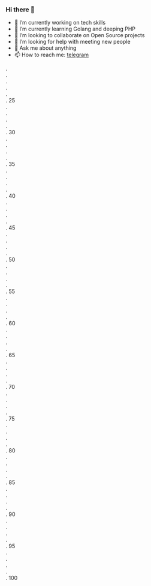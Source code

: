 ### Hi there 👋

<!--
**ohDaddyPlease/ohDaddyPlease** is a ✨ _special_ ✨ repository because its `README.md` (this file) appears on your GitHub profile.
Here are some ideas to get you started:
-->

- 🔭 I’m currently working on tech skills
- 🌱 I’m currently learning Golang and deeping PHP
- 👯 I’m looking to collaborate on Open Source projects
- 🤔 I’m looking for help with meeting new people
- 💬 Ask me about anything
- 📫 How to reach me: [telegram](https://t.me/sergiusnovikov)
<!--
- 😄 Pronouns: ...
- ⚡ Fun fact: ...

Проверим, насколько длинным может быть ридми
-->
.  
.  
.  
.  
.  
. 25  
.  
.  
.  
.  
. 30  
.  
.  
.  
.  
. 35  
.  
.  
.  
.  
. 40  
.  
.  
.  
.  
. 45  
.  
.  
.   
.  
. 50  
.  
.  
.   
.  
. 55  
.  
.  
.  
.   
. 60   
.  
.  
.  
.   
. 65  
.   
.  
.  
.   
. 70  
.  
.  
.  
.   
. 75  
.   
.  
.  
.   
. 80  
.    
.   
.   
.  
. 85  
.  
.  
.   
.  
. 90  
.  
.  
.   
.  
. 95  
.  
.  
.   
.  
. 100  
